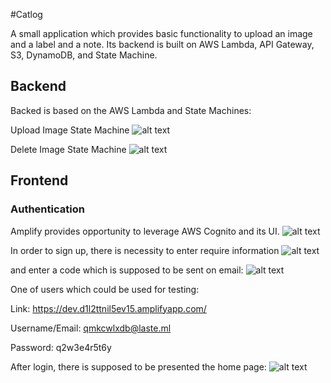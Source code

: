 
#Catlog

A small application which provides basic functionality to upload an image and a label and a note.
Its backend is built on AWS Lambda, API Gateway, S3, DynamoDB, and State Machine.

## Backend
Backed is based on the AWS Lambda and State Machines:

Upload Image State Machine
![alt text](images/upload-image-state-machine.png)

Delete Image State Machine
![alt text](images/delete-image-state-machine.png)

## Frontend
### Authentication
Amplify provides opportunity to leverage AWS Cognito and its UI.
![alt text](images/sign-in.png)

In order to sign up, there is necessity to enter require information
![alt text](images/sign-up.png)

and enter a code which is supposed to be sent on email:
![alt text](images/sign-code.png)

One of users which could be used for testing:

Link: https://dev.d1l2ttnil5ev15.amplifyapp.com/

Username/Email: qmkcwlxdb@laste.ml

Password: q2w3e4r5t6y

After login, there is supposed to be presented the home page:
![alt text](images/index.png)



